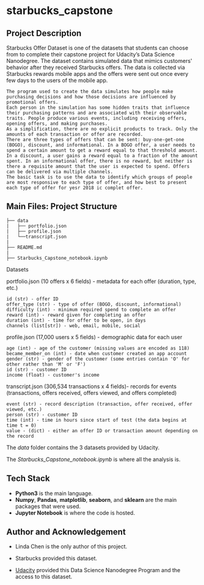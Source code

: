 # starbucks_capstone

## Project Description
Starbucks Offer Dataset is one of the datasets that students can choose from to complete their capstone project for Udacity’s Data Science Nanodegree. The dataset contains simulated data that mimics customers' behavior after they received Starbucks offers. The data is collected via Starbucks rewards mobile apps and the offers were sent out once every few days to the users of the mobile app.


    The program used to create the data simulates how people make purchasing decisions and how those decisions are influenced by promotional offers.
    Each person in the simulation has some hidden traits that influence their purchasing patterns and are associated with their observable traits. People produce various events, including receiving offers, opening offers, and making purchases.
    As a simplification, there are no explicit products to track. Only the amounts of each transaction or offer are recorded.
    There are three types of offers that can be sent: buy-one-get-one (BOGO), discount, and informational. In a BOGO offer, a user needs to spend a certain amount to get a reward equal to that threshold amount. In a discount, a user gains a reward equal to a fraction of the amount spent. In an informational offer, there is no reward, but neither is there a requisite amount that the user is expected to spend. Offers can be delivered via multiple channels.
    The basic task is to use the data to identify which groups of people are most responsive to each type of offer, and how best to present each type of offer for yesr 2018 ic complet offer.


## Main Files: Project Structure
```
├── data          
|   ├── portfolio.json
|   ├── profile.json
|   └──transcript.json
|
├── README.md
|
├── Starbucks_Capstone_notebook.ipynb 

```

Datasets

portfolio.json (10 offers x 6 fields) - metadata for each offer (duration, type, etc.)

    id (str) - offer ID
    offer_type (str) - type of offer (BOGO, discount, informational)
    difficulty (int) - minimum required spend to complete an offer
    reward (int) - reward given for completing an offer
    duration (int) - time for offer to be open, in days
    channels (list[str]) - web, email, mobile, social

profile.json (17,000 users x 5 fields) - demographic data for each user

    age (int) - age of the customer (missing values are encoded as 118)
    became_member_on (int) - date when customer created an app account
    gender (str) - gender of the customer (some entries contain 'O' for other rather than 'M' or 'F')
    id (str) - customer ID
    income (float) - customer's income

transcript.json (306,534 transactions x 4 fields)- records for events (transactions, offers received, offers viewed, and offers completed)

    event (str) - record description (transaction, offer received, offer viewed, etc.)
    person (str) - customer ID
    time (int) - time in hours since start of test (the data begins at time t = 0)
    value - (dict) - either an offer ID or transaction amount depending on the record

The *data* folder contains the 3 datasets provided by Udacity.

The *Starbucks_Capstone_notebook.ipynb* is where all the analysis is.

## Tech Stack
- **Python3** is the main language.
- **Numpy**, **Pandas**, **matplotlib**, **seaborn**, and **sklearn** are the main packages that were used.
- **Jupyter Notebook** is where the code is hosted.

## Author and Acknowledgement

- Linda Chen is the only author of this project.

- Starbucks provided this dataset.

- [Udacity](https://www.udacity.com/) provided this Data Science Nanodegree Program and the access to this dataset.
